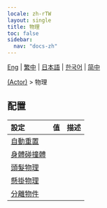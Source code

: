 ```yaml
---
locale: zh-rTW
layout: single
title: 物理
toc: false
sidebar:
  nav: "docs-zh"
---
```

[Eng](/dancexr/menu/2025.5/actor/physics_settings) | [繁中](/tw/dancexr/menu/2025.5/actor/physics_settings) | [日本語](/jp/dancexr/menu/2025.5/actor/physics_settings) | [한국어](/kr/dancexr/menu/2025.5/actor/physics_settings) | [简中](/zh/dancexr/menu/2025.5/actor/physics_settings)

[(Actor)](../menu#(Actor)) > 物理

## 配置

| 設定 | 值 | 描述 |
| :--- | --- | :--- |
| [自動重置](auto_reset) |
| [身體碰撞體](body_colliders) |
| [頭髮物理](hair_physics) |
| [懸掛物理](cloth_physics) |
| [分離物件](detach_object) |
